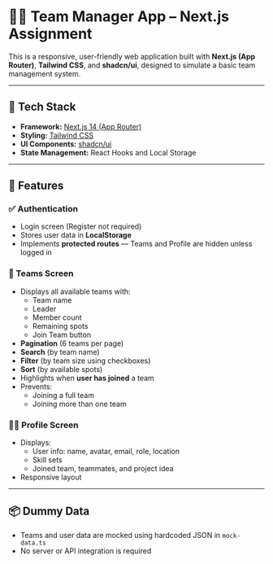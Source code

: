 # 🧑‍💻 Team Manager App – Next.js Assignment

This is a responsive, user-friendly web application built with **Next.js (App Router)**, **Tailwind CSS**, and **shadcn/ui**, designed to simulate a basic team management system.

---

## 🔧 Tech Stack

- **Framework:** [Next.js 14 (App Router)](https://nextjs.org/docs/app)
- **Styling:** [Tailwind CSS](https://tailwindcss.com/)
- **UI Components:** [shadcn/ui](https://ui.shadcn.com/)
- **State Management:** React Hooks and Local Storage

---

## 🚀 Features

### ✅ Authentication

- Login screen (Register not required)
- Stores user data in **LocalStorage**
- Implements **protected routes** — Teams and Profile are hidden unless logged in

### 👥 Teams Screen

- Displays all available teams with:
  - Team name
  - Leader
  - Member count
  - Remaining spots
  - Join Team button
- **Pagination** (6 teams per page)
- **Search** (by team name)
- **Filter** (by team size using checkboxes)
- **Sort** (by available spots)
- Highlights when **user has joined** a team
- Prevents:
  - Joining a full team
  - Joining more than one team

### 🙍‍♂️ Profile Screen

- Displays:
  - User info: name, avatar, email, role, location
  - Skill sets
  - Joined team, teammates, and project idea
- Responsive layout

---

## 📦 Dummy Data

- Teams and user data are mocked using hardcoded JSON in `mock-data.ts`
- No server or API integration is required

